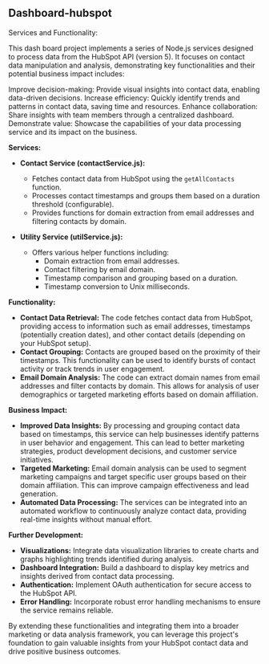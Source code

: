 ## Dashboard-hubspot

Services and Functionality:

This dash board project implements a series of Node.js services designed to process data from the HubSpot API (version 5). It focuses on contact data manipulation and analysis, demonstrating key functionalities and their potential business impact includes:

Improve decision-making: Provide visual insights into contact data, enabling data-driven decisions.
Increase efficiency: Quickly identify trends and patterns in contact data, saving time and resources.
Enhance collaboration: Share insights with team members through a centralized dashboard.
Demonstrate value: Showcase the capabilities of your data processing service and its impact on the business.

**Services:**

* **Contact Service (contactService.js):**
  - Fetches contact data from HubSpot using the `getAllContacts` function.
  - Processes contact timestamps and groups them based on a duration threshold (configurable).
  - Provides functions for domain extraction from email addresses and filtering contacts by domain.

* **Utility Service (utilService.js):**
  - Offers various helper functions including:
      - Domain extraction from email addresses.
      - Contact filtering by email domain.
      - Timestamp comparison and grouping based on a duration.
      - Timestamp conversion to Unix milliseconds.

**Functionality:**

* **Contact Data Retrieval:** The code fetches contact data from HubSpot, providing access to information such as email addresses, timestamps (potentially creation dates), and other contact details (depending on your HubSpot setup).
* **Contact Grouping:** Contacts are grouped based on the proximity of their timestamps. This functionality can be used to identify bursts of contact activity or track trends in user engagement.
* **Email Domain Analysis:** The code can extract domain names from email addresses and filter contacts by domain. This allows for analysis of user demographics or targeted marketing efforts based on domain affiliation.

**Business Impact:**

* **Improved Data Insights:** By processing and grouping contact data based on timestamps, this service can help businesses identify patterns in user behavior and engagement. This can lead to better marketing strategies, product development decisions, and customer service initiatives.
* **Targeted Marketing:** Email domain analysis can be used to segment marketing campaigns and target specific user groups based on their domain affiliation. This can improve campaign effectiveness and lead generation.
* **Automated Data Processing:** The services can be integrated into an automated workflow to continuously analyze contact data, providing real-time insights without manual effort.

**Further Development:**

* **Visualizations:** Integrate data visualization libraries to create charts and graphs highlighting trends identified during analysis.
* **Dashboard Integration:** Build a dashboard to display key metrics and insights derived from contact data processing.
* **Authentication:** Implement OAuth authentication for secure access to the HubSpot API.
* **Error Handling:** Incorporate robust error handling mechanisms to ensure the service remains reliable.

By extending these functionalities and integrating them into a broader marketing or data analysis framework, you can leverage this project's foundation to gain valuable insights from your HubSpot contact data and drive positive business outcomes.
